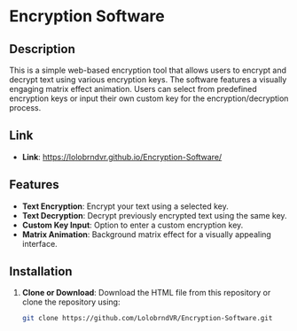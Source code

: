 # Encryption Software

## Description

This is a simple web-based encryption tool that allows users to encrypt and decrypt text using various encryption keys. The software features a visually engaging matrix effect animation. Users can select from predefined encryption keys or input their own custom key for the encryption/decryption process.

## Link

- **Link**: https://lolobrndvr.github.io/Encryption-Software/

## Features

- **Text Encryption**: Encrypt your text using a selected key.
- **Text Decryption**: Decrypt previously encrypted text using the same key.
- **Custom Key Input**: Option to enter a custom encryption key.
- **Matrix Animation**: Background matrix effect for a visually appealing interface.

## Installation

1. **Clone or Download**: Download the HTML file from this repository or clone the repository using:
   ```bash
   git clone https://github.com/LolobrndVR/Encryption-Software.git

